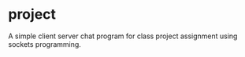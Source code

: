 # project

A simple client server chat program for class project assignment using sockets programming.